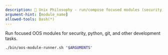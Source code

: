 ```yaml
---
description: 🧩 Unix Philosophy - run/compose focused modules (security, python, git)
argument-hint: [module_name]
allowed-tools: Bash(*)
---
```


Run focused OOS modules for security, python, git, and other development tasks.

```bash
./bin/oos-module-runner.sh "$ARGUMENTS"
```
